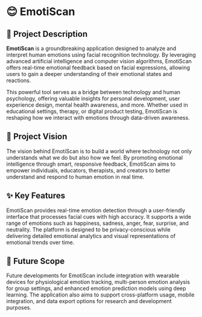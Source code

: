 # 😊 EmotiScan

## 📘 Project Description

**EmotiScan** is a groundbreaking application designed to analyze and interpret human emotions using facial recognition technology. By leveraging advanced artificial intelligence and computer vision algorithms, EmotiScan offers real-time emotional feedback based on facial expressions, allowing users to gain a deeper understanding of their emotional states and reactions.

This powerful tool serves as a bridge between technology and human psychology, offering valuable insights for personal development, user experience design, mental health awareness, and more. Whether used in educational settings, therapy, or digital product testing, EmotiScan is reshaping how we interact with emotions through data-driven awareness.

## 🎯 Project Vision

The vision behind EmotiScan is to build a world where technology not only understands what we do but also how we feel. By promoting emotional intelligence through smart, responsive feedback, EmotiScan aims to empower individuals, educators, therapists, and creators to better understand and respond to human emotion in real time.

## ✨ Key Features

EmotiScan provides real-time emotion detection through a user-friendly interface that processes facial cues with high accuracy. It supports a wide range of emotions such as happiness, sadness, anger, fear, surprise, and neutrality. The platform is designed to be privacy-conscious while delivering detailed emotional analytics and visual representations of emotional trends over time.

## 🚀 Future Scope

Future developments for EmotiScan include integration with wearable devices for physiological emotion tracking, multi-person emotion analysis for group settings, and enhanced emotion prediction models using deep learning. The application also aims to support cross-platform usage, mobile integration, and data export options for research and development purposes.
